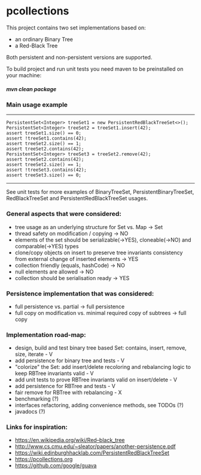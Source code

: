# pcollections

This project contains two set implementations based on:
  - an ordinary Binary Tree 
  - a Red-Black Tree  
  
Both persistent and non-persistent versions are supported.    
  
To build project and run unit tests you need maven to be preinstalled on your machine:
##### mvn clean package

### Main usage example
----
    PersistentSet<Integer> treeSet1 = new PersistentRedBlackTreeSet<>();
    PersistentSet<Integer> treeSet2 = treeSet1.insert(42);
    assert treeSet1.size() == 0;
    assert !treeSet1.contains(42);
    assert treeSet2.size() == 1;
    assert treeSet2.contains(42);
    PersistentSet<Integer> treeSet3 = treeSet2.remove(42);
    assert treeSet2.contains(42);
    assert treeSet2.size() == 1;
    assert !treeSet3.contains(42);
    assert treeSet3.size() == 0;
----
See unit tests for more examples of BinaryTreeSet, PersistentBinaryTreeSet, RedBlackTreeSet and PersistentRedBlackTreeSet usages.

### General aspects that were considered:

  - tree usage as an underlying structure for Set vs. Map -> Set
  - thread safety on modification / copying -> NO
  - elements of the set should be serializable(->YES), cloneable(->NO) and comparable(->YES) types
  - clone/copy objects on insert to preserve tree invariants consistency from external change of inserted elements -> YES
  - collection friendly (equals, hashCode) -> NO
  - null elements are allowed -> NO
  - collection should be serialisation ready -> YES

### Persistence implementation that was considered:

  - full persistence vs. partial -> full persistence
  - full copy on modification vs. minimal required copy of subtrees -> full copy
  
### Implementation road-map:

  - design, build and test binary tree based Set: contains, insert, remove, size, iterate - V
  - add persistence for binary tree and tests - V
  - "colorize" the Set: add insert/delete recoloring and rebalancing logic to keep RBTree invariants valid - V
  - add unit tests to prove RBTree invariants valid on insert/delete - V
  - add persistence for RBTree and tests - V
  - fair remove for RBTree with rebalancing - X  
  - benchmarking (?)
  - interfaces refactoring, adding convenience methods, see TODOs (?)
  - javadocs (?)
      
### Links for inspiration:

  - https://en.wikipedia.org/wiki/Red–black_tree
  - http://www.cs.cmu.edu/~sleator/papers/another-persistence.pdf
  - https://wiki.edinburghhacklab.com/PersistentRedBlackTreeSet
  - https://pcollections.org
  - https://github.com/google/guava